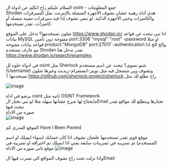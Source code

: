 السلام عليكم 
راح اتكلم عن ادواة ال osint - جمع المعلومات   
Shodan هذي أداة رهيبة عشان تشوف الأجهزة المتصلة بالإنترنت. مثل السيرفرات والكاميرات وحتى الأجهزة الذكية. لو تبغى تشوف إذا فيه سيرفرات معينة متصلة أو كاميرات، تقدر تستخدمها.

شلون تستخدمها؟ تدخل على الموقع https://www.shodan.io/   اذا تبي تبحث عن قواعد بيانات MySQL مفتوحة دون تأمين       port:3306 "mysql" "root" -password                       او مثلا قواعد بيانات مفتوحة product:"MongoDB" port:27017 -authentication   والخ الخ اذا مو عارف تستخدم  Shodan تقدر تدخل هنا https://www.shodan.io/search/examples 




في ادواة حلوه لل osint مثل  Sherlock شنو تسوي؟
تبحث عن اسم مستخدم (Username) وتشوف وين متسجل فيه مثل تويتر-انستقرام-ريديت وغيرها 
شلون تستخدمها ؟ 
 https://github.com/sherlock-project/sherlock
 راح تطلع لك مثل 


![image](https://github.com/user-attachments/assets/86df5828-3655-41da-958e-f2da48b7344f)
 



برضو في اداة osint ثانيه مثل OSINT Framework  
مايحتاج لها شرح عشانها سهله مثلا لو تبي تختار الEmail تختارها وبتطلع لك مواقع تقدر تبحث فيها  
صوره من الاداة  
![image](https://github.com/user-attachments/assets/c679a99e-35ea-4842-8313-be6bb0e523df)

 
 الموقع المدري كم   Have I Been Pwned

موقع  قوي تقدر تستخدمها علشان تشوف اذا كان حسابك (سواء ايميلك او اسم المستخدم) تم تسريبه في تسريبات سابقة يعني اذا ايميلك تم اختراقه او تسريبه في موقع ثاني 
 صوره من الاداة 
![image](https://github.com/user-attachments/assets/cd27cdb1-e335-40bd-b03b-591f6f27a526)

 واذا نزلت تحت راح تشوف المواقع الي تسرب فيها الEmail

 


 
